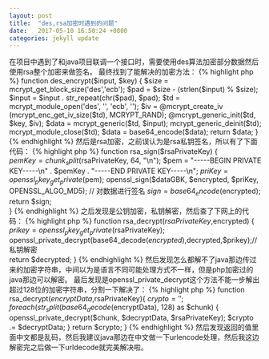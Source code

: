 ```yaml
---
layout: post
title:  "des,rsa加密时遇到的问题"
date:   2017-05-10 16:50:24 +0800
categories: jekyll update
---
```

在项目中遇到了和java项目联调一个接口时，需要使用des算法加密部分数据然后使用rsa整个加密来做签名。
最终找到了能解决的加密方法：
{% highlight php %}
function des_encrypt($input, $key)
{           
   $size = mcrypt_get_block_size('des','ecb');
   $pad = $size - (strlen($input) % $size);  
   $input = $input . str_repeat(chr($pad), $pad);
   $td = mcrypt_module_open('des', '', 'ecb', '');  
   $iv = @mcrypt_create_iv (mcrypt_enc_get_iv_size($td), MCRYPT_RAND);  
   @mcrypt_generic_init($td, $key, $iv);  
   $data = mcrypt_generic($td, $input);  
   mcrypt_generic_deinit($td);  
   mcrypt_module_close($td);  
   $data = base64_encode($data);  
   return $data;  
}
{% endhighlight %}
然后是rsa加密，之前误认为是rsa私钥签名，所以有了下面代码：
{% highlight php %}
function rsa_sign($rsaPrivateKey)
{           
    $pemKey = chunk_split($rsaPrivateKey, 64, "\n");
    $pem = "-----BEGIN PRIVATE KEY-----\n" . $pemKey . "-----END PRIVATE KEY-----\n";
    $priKey = openssl_pkey_get_private($pem);
    openssl_sign($dataGBK, $encrypted, $priKey, OPENSSL_ALGO_MD5); // 对数据进行签名
    $sign = base64_encode($encrypted);
    return $sign;  
}
{% endhighlight %}
之后发现是公钥加密，私钥解密，然后查了下网上的代码：
{% highlight php %}
function rsa_decrypt($rsaPrivateKey,$encrypted)
{
    $prikey =  openssl_pkey_get_private($rsaPrivateKey);
    openssl_private_decrypt(base64_decode($encrypted),$decrypted,$prikey);//私钥解密  
    return $decrypted;
}
{% endhighlight %}
然后发现怎么都解不了java那边传过来的加密字符串，中间以为是语言不同可能处理方式不一样，但是php加密过的java那边可以解密。
最后发现是openssl_private_decrypt这个方法不能一步解出超过128位的加密字符串，分割一下解决了：
{% highlight php %}
function rsa_decrypt($encryptData,$rsaPrivateKey){
    $crypto = '';
    foreach (str_split(base64_decode($encryptData), 128) as $chunk) {
        openssl_private_decrypt($chunk, $decryptData, $rsaPrivateKey);
        $crypto .= $decryptData;
    }
    return $crypto;
}
{% endhighlight %}
然后发现返回的值里面中文都是乱码，然后我建议java那边在中文做一下urlencode处理，然后我这边解密完之后做一下urldecode就完美解决啦。